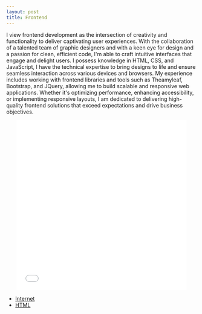```yaml
---
layout: post
title: Frontend
---
```


I view frontend development as the intersection of creativity and functionality to deliver captivating user experiences. With the collaboration of a talented team of graphic designers and with a keen eye for design and a passion for clean, efficient code, I'm able to craft intuitive interfaces that engage and delight users. I possess knowledge in HTML, CSS, and JavaScript, I have the technical expertise to bring designs to life and ensure seamless interaction across various devices and browsers. My experience includes working with frontend libraries and tools such as Theamyleaf, Bootstrap, and JQuery, allowing me to build scalable and responsive web applications. Whether it's optimizing performance, enhancing accessibility, or implementing responsive layouts, I am dedicated to delivering high-quality frontend solutions that exceed expectations and drive business objectives.

<iframe src="frames/frontend_randar_chart.html" style="height:450px;width:450px;display:block;margin: 0 auto; border:none;" title="Frontend Radar Chart" scrolling="no"></iframe>

- [Internet](/skills/backend_developer/internet)
- [HTML](html)

[github-html-repository]:https://github.com/it-moisesmoreno/html
